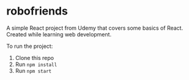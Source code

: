# robofriends
A simple React project from Udemy that covers some basics of React. Created while learning web development.

To run the project:

1. Clone this repo
2. Run `npm install`
3. Run `npm start`
